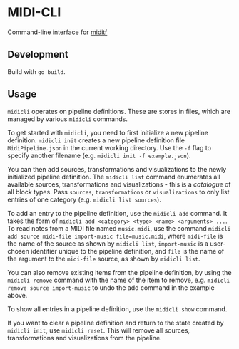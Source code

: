 # MIDI-CLI

Command-line interface for [miditf](https://github.com/patpir/miditf)

## Development

Build with `go build`.

## Usage

`midicli` operates on pipeline definitions.
These are stores in files, which are managed by various `midicli` commands.

To get started with `midicli`, you need to first initialize a new pipeline
definition.
`midicli init` creates a new pipeline definition file `MidiPipeline.json` in
the current working directory.
Use the `-f` flag to specify another filename (e.g.
`midicli init -f example.json`).

You can then add sources, transformations and visualizations to the newly
initialized pipeline definition.
The `midicli list` command enumerates all available sources, transformations
and visualizations - this is a *catalogue* of all block types.
Pass `sources`, `transformations` or `visualizations` to only list entries of
one category (e.g. `midicli list sources`).

To add an entry to the pipeline definition, use the `midicli add` command.
It takes the form of `midicli add <category> <type> <name> <arguments> ...`.
To read notes from a MIDI file named `music.midi`, use the command
`midicli add source midi-file import-music file=music.midi`, where `midi-file`
is the name of the source as shown by `midicli list`, `import-music` is a
user-chosen identifier unique to the pipeline definition, and `file` is the
name of the argument to the `midi-file` source, as shown by `midicli list`.

You can also remove existing items from the pipeline definition, by using the
`midicli remove` command with the name of the item to remove, e.g.
`midicli remove source import-music` to undo the add command in the example
above.

To show all entries in a pipeline definition, use the `midicli show` command.

If you want to clear a pipeline definition and return to the state created by
`midicli init`, use `midicli reset`.
This will remove all sources, transformations and visualizations from the
pipeline.

